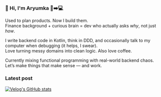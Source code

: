 ### 👋 Hi, I'm Aryumka 🧠➡️💻

Used to plan products. Now I build them.  
Finance background + curious brain = dev who actually asks *why*, not just *how*.

I write backend code in Kotlin, think in DDD, and occasionally talk to my computer when debugging (it helps, I swear).  
Love turning messy domains into clean logic. Also love coffee.

Currently mixing functional programming with real-world backend chaos.  
Let’s make things that make sense — and work.

### Latest post
[![Velog's GitHub stats](https://velog-readme-stats.vercel.app/api?name=aryumka)](https://velog.io/@aryumka)
